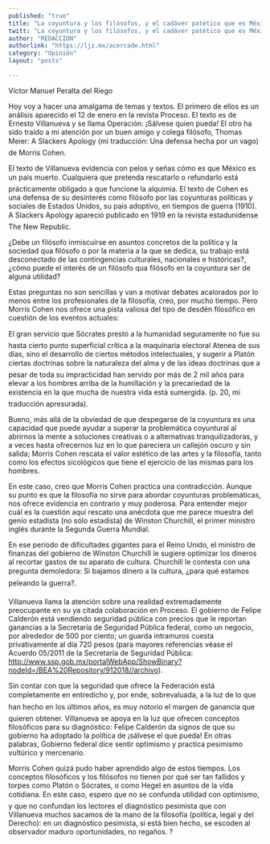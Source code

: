 ```yaml
---
published: "true"
title: "La coyuntura y los filósofos, y el cadáver patético que es México "
twitt: "La coyuntura y los filósofos, y el cadáver patético que es México "
author: "REDACCION"
authorlink: "https://ljz.mx/acercade.html"
category: "Opinión"
layout: "posts"

---
```



  Víctor Manuel Peralta del Riego



Hoy voy a hacer una amalgama de temas y textos. El primero de ellos es un análisis aparecido el 12 de enero en la revista Proceso. El texto es de Ernesto Villanueva y se llama Operación: ¡Sálvese quien pueda! El otro ha sido traído a mi atención por un buen amigo y colega filósofo, Thomas Meier: A Slackers Apology (mi traducción: Una defensa hecha por un vago) de Morris Cohen.  

  El texto de Villanueva evidencia con pelos y señas cómo es que México es un país muerto. Cualquiera que pretenda rescatarlo o refundarlo está prácticamente obligado a que funcione la alquimia. El texto de Cohen es una defensa de su desinterés como filósofo por las coyunturas políticas y sociales de Estados Unidos, su país adoptivo, en tiempos de guerra (1910). A Slackers Apology apareció publicado en 1919 en la revista estadunidense The New Republic.



  ¿Debe un filósofo inmiscuirse en asuntos concretos de la política y la sociedad qua filósofo o por la materia a la que se dedica, su trabajo está desconectado de las contingencias culturales, nacionales e históricas?, ¿cómo puede el interés de un filósofo qua filósofo en la coyuntura ser de alguna utilidad?



  Estas preguntas no son sencillas y van a motivar debates acalorados por lo menos entre los profesionales de la filosofía, creo, por mucho tiempo. Pero Morris Cohen nos ofrece una pista valiosa del tipo de desdén filosófico en cuestión de los eventos actuales:



  El gran servicio que Sócrates prestó a la humanidad seguramente no fue su hasta cierto punto superficial crítica a la maquinaria electoral Atenea de sus días, sino el desarrollo de ciertos métodos intelectuales, y sugerir a Platón ciertas doctrinas sobre la naturaleza del alma y de las ideas doctrinas que a pesar de toda su impracticidad han servido por más de 2 mil años para elevar a los hombres arriba de la humillación y la precariedad de la existencia en la que mucha de nuestra vida está sumergida. (p. 20, mi traducción apresurada).



  Bueno, más allá de la obviedad de que despegarse de la coyuntura es una capacidad que puede ayudar a superar la problemática coyuntural al abrirnos la mente a soluciones creativas o a alternativas tranquilizadoras, y a veces hasta ofrecernos luz en lo que pareciera un callejón oscuro y sin salida; Morris Cohen rescata el valor estético de las artes y la filosofía, tanto como los efectos sicológicos que tiene el ejercicio de las mismas para los hombres.



  En este caso, creo que Morris Cohen practica una contradicción. Aunque su punto es que la filosofía no sirve para abordar coyunturas problemáticas, nos ofrece evidencia en contrario y muy poderosa. Para entender mejor cuál es la cuestión aquí rescato una anécdota que me parece muestra del genio estadista (no sólo estadista) de Winston Churchill, el primer ministro inglés durante la Segunda Guerra Mundial.



  En ese periodo de dificultades gigantes para el Reino Unido, el ministro de finanzas del gobierno de Winston Churchill le sugiere optimizar los dineros al recortar gastos de su aparato de cultura. Churchill le contesta con una pregunta demoledora: Si bajamos dinero a la cultura, ¿para qué estamos peleando la guerra?.



  Villanueva llama la atención sobre una realidad extremadamente preocupante en su ya citada colaboración en Proceso. El gobierno de Felipe Calderón está vendiendo seguridad pública con precios que le reportan ganancias a la Secretaría de Seguridad Pública federal, como un negocio, por alrededor de 500 por ciento; un guarda intramuros cuesta privativamente al día 720 pesos (para mayores referencias véase el Acuerdo 05/2011 de la Secretaría de Seguridad Pública: http://www.ssp.gob.mx/portalWebApp/ShowBinary?nodeId=/BEA%20Repository/912018//archivo).



  Sin contar con que la seguridad que ofrece la Federación está completamente en entredicho y, por ende, sobrevaluada, a la luz de lo que han hecho en los últimos años, es muy notorio el margen de ganancia que quieren obtener. Villanueva se apoya en la luz que ofrecen conceptos filosóficos para su diagnóstico: Felipe Calderón da signos de que su gobierno ha adoptado la política de ¡sálvese el que pueda! En otras palabras, Gobierno federal dice sentir optimismo y practica pesimismo vultúrico y mercenario.



  Morris Cohen quizá pudo haber aprendido algo de estos tiempos. Los conceptos filosóficos y los filósofos no tienen por qué ser tan fallidos y torpes como Platón o Sócrates, o como Hegel en asuntos de la vida cotidiana. En este caso, espero que no se confunda utilidad con optimismo, y que no confundan los lectores el diagnóstico pesimista que con Villanueva muchos sacamos de la mano de la filosofía (política, legal y del Derecho): en un diagnóstico pesimista, si está bien hecho, se escoden al observador maduro oportunidades, no regaños. ?

